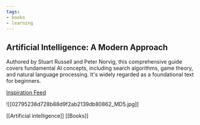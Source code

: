 ```yaml
---
tags:
- books
- learning
---
```


## **Artificial Intelligence: A Modern Approach**

Authored by Stuart Russell and Peter Norvig, this comprehensive guide covers fundamental AI concepts, including search algorithms, game theory, and natural language processing. It's widely regarded as a foundational text for beginners.

[Inspiration Feed](https://inspirationfeed.com/artificial-intelligence-books/)

![[02795238d728b88d9f2ab2139db80862_MD5.jpg]]

[[Artificial intelligence]]  [[Books]]